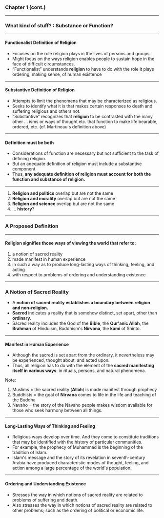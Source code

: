 ### Chapter 1 (cont.)

---

### What kind of stuff? : Substance or Function? ##

---

#### Functionalist Definition of Religion ###

-   Focuses on the role religion plays in the lives of persons and groups.
-   Might focus on the ways religion enables people to sustain hope in the face of difficult circumstances.
-   “Functionalist” understands **religion** to have to do with the role it plays ordering, making sense, of human existence

---

#### Substantive Definition of Religion ###

-   Attempts to limit the phenomena that may be characterized as religious.
-   Seeks to identify what it is that makes certain responses to death and suffering religious and others not.
-   “Substantive” recognizes that **religion** to be contrasted with the many other … isms or ways of thought etc. that function to make life bearable, ordered, etc. (cf. Martineau's definition above)

---

#### Definition must be both ###

-   Considerations of function are necessary but not sufficient to the task of defining religion.
-   But an adequate definition of religion must include a substantive component.
-   Thus, **any adequate definition of religion must account for both the function and substance of religion.**

---

1.  **Religion and politics** overlap but are not the same
2.  **Religion and morality** overlap but are not the same
3.  **Religion and science** overlap but are not the same
4.  … **history**?

---

### A Proposed Definition ##

---

#### Religion signifies those ways of viewing the world that refer to: ###

1.  a notion of sacred reality
2.  made manifest in human experience
3.  in such a way as to produce long-lasting ways of thinking, feeling, and acting
4.  with respect to problems of ordering and understanding existence

---

### A Notion of Sacred Reality ##

-   A **notion of sacred reality establishes a boundary between religion and non-religion.**
-   **Sacred** indicates a reality that is somehow distinct, set apart, other than **ordinary**.
-   Sacred reality includes the God of the **Bible**, the **Qur'anic Allah**, the **Brahman** of Hinduism, Buddhism's **Nirvana**, the **kami** of Shinto.

---

#### Manifest in Human Experience ###

-   Although the sacred is set apart from the ordinary, it nevertheless may be experienced, thought about, and acted upon.
-   Thus, all religion has to do with the element of the **sacred manifesting itself in various ways**: in rituals, persons, and natural phenomena.


Note:
1.  Muslims = the sacred reality (****Allah****) is made manifest through prophecy
2.  Buddhists = the goal of **Nirvana** comes to life in the life and teaching of the Buddha
3.  Navaho = the story of the Navaho people makes wisdom available for those who seek harmony between all things.

---

#### Long-Lasting Ways of Thinking and Feeling ###

-   Religious ways develop over time. And they come to constitute traditions that may be identified with the history of particular communities.
-   For example, the prophecy of Muhammad is the beginning of the tradition of Islam.
-   Islam's message and the story of its revelation in seventh-century Arabia have produced characteristic modes of thought, feeling, and action among a large percentage of the world's population.

---

#### Ordering and Understanding Existence ###

-   Stresses the way in which notions of sacred reality are related to problems of suffering and death.
-   Also stresses the way in which notions of sacred reality are related to other problems; such as the ordering of political or economic life.
